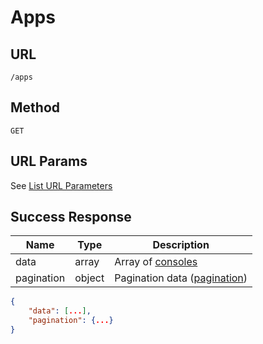 # Apps

## URL
`/apps`

## Method
`GET`

## URL Params
See [List URL Parameters](../../params/list.md)

## Success Response
| Name | Type | Description |
| --- | --- | --- |
| data | array | Array of [consoles](../../response/apps.md) |
| pagination | object | Pagination data ([pagination](../../response/pagination.md)) |

```json
{
    "data": [...],
    "pagination": {...}
}
```